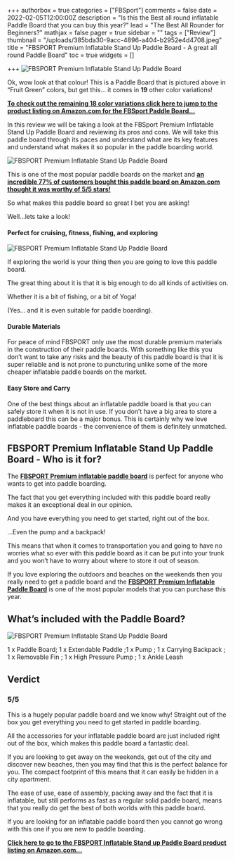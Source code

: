 +++
authorbox = true
categories = ["FBSport"]
comments = false
date = 2022-02-05T12:00:00Z
description = "Is this the Best all round inflatable Paddle Board that you can buy this year?"
lead = "The Best All Rounder for Beginners?"
mathjax = false
pager = true
sidebar = ""
tags = ["Review"]
thumbnail = "/uploads/385bda30-9acc-4896-a404-b2952e4d4708.jpeg"
title = "FBSPORT Premium Inflatable Stand Up Paddle Board - A great all round Paddle Board"
toc = true
widgets = []

+++
![FBSPORT Premium Inflatable Stand Up Paddle Board](/uploads/7fbc144e-fe7b-4245-9741-33bfe59ffc73.jpeg "FBSPORT Premium Inflatable Stand Up Paddle Board")

Ok, wow look at that colour! This is a Paddle Board that is pictured above in “Fruit Green” colors, but get this… it comes in **19** other color variations!

[**To check out the remaining 18 color variations click here to jump to the product listing on Amazon.com for the FBSport Paddle Board…**](https://www.amazon.com/FBSPORT-Premium-Inflatable-Accessories-Non-Slip/dp/B097H7XCWV?pd_rd_i=B07QVJTF39&th=1&linkCode=ll1&tag=paddleboardmaster-20&linkId=7f42637b613c5e8c16b388b07299d088&language=en_US&ref_=as_li_ss_tl)

In this review we will be taking a look at the FBSport Premium Inflatable Stand Up Paddle Board and reviewing its pros and cons.  We will take this paddle board through its paces and understand what are its key features and understand what makes it so popular in the paddle boarding world.

![FBSPORT Premium Inflatable Stand Up Paddle Board](/uploads/eaba5f90-f7b3-4a96-91bf-74e551794d3d.jpeg "FBSPORT Premium Inflatable Stand Up Paddle Board")

This is one of the most popular paddle boards on the market and [**an incredible 77% of customers bought this paddle board on Amazon.com thought it was worthy of 5/5 stars!**](https://www.amazon.com/FBSPORT-Premium-Inflatable-Accessories-Non-Slip/dp/B097H7XCWV?pd_rd_i=B07QVJTF39&th=1&linkCode=ll1&tag=paddleboardmaster-20&linkId=7f42637b613c5e8c16b388b07299d088&language=en_US&ref_=as_li_ss_tl)

So what makes this paddle board so great I bet you are asking!

Well…lets take a look!

#### Perfect for cruising, fitness, fishing, and exploring

![FBSPORT Premium Inflatable Stand Up Paddle Board](/uploads/97cd4cb8-7255-42d9-98ea-cd75e09e6c29.jpeg "FBSPORT Premium Inflatable Stand Up Paddle Board")

If exploring the world is your thing then you are going to love this paddle board.  

The great thing about it is that it is big enough to do all kinds of activities on.  

Whether it is a bit of fishing, or a bit of Yoga!  

(Yes… and it is even suitable for paddle boarding).

#### Durable Materials

For peace of mind FBSPORT only use the most durable premium materials in the construction of their paddle boards.  With something like this you don’t want to take any risks and the beauty of this paddle board is that it is super reliable and is not prone to puncturing unlike some of the more cheaper inflatable paddle boards on the market.

#### Easy Store and Carry

One of the best things about an inflatable paddle board is that you can safely store it when it is not in use.  If you don’t have a big area to store a paddleboard this can be a major bonus.  This is certainly why we love inflatable paddle boards - the convenience of them is definitely unmatched.

## FBSPORT Premium Inflatable Stand Up Paddle Board - Who is it for?

The [**FBSPORT Premium inflatable paddle board**](https://www.amazon.com/FBSPORT-Premium-Inflatable-Accessories-Non-Slip/dp/B097H7XCWV?pd_rd_i=B07QVJTF39&th=1&linkCode=ll1&tag=paddleboardmaster-20&linkId=7f42637b613c5e8c16b388b07299d088&language=en_US&ref_=as_li_ss_tl) is perfect for anyone who wants to get into paddle boarding.  

The fact that you get everything included with this paddle board really makes it an exceptional deal in our opinion.

And you have everything you need to get started, right out of the box.

…Even the pump and a backpack! 

This means that when it comes to transportation you and going to have no worries what so ever with this paddle board as it can be put into your trunk and you won’t have to worry about where to store it out of season.

If you love exploring the outdoors and beaches on the weekends then you really need to get a paddle board and  the [**FBSPORT Premium Inflatable Paddle Board**](https://www.amazon.com/FBSPORT-Premium-Inflatable-Accessories-Non-Slip/dp/B097H7XCWV?pd_rd_i=B07QVJTF39&th=1&linkCode=ll1&tag=paddleboardmaster-20&linkId=7f42637b613c5e8c16b388b07299d088&language=en_US&ref_=as_li_ss_tl) is one of the most popular models that you can purchase this year.

## What’s included with the Paddle Board?

![FBSPORT Premium Inflatable Stand Up Paddle Board](/uploads/fff947b3-8d89-43f7-b9d7-d373b010f2ad.jpeg "FBSPORT Premium Inflatable Stand Up Paddle Board")

1 x Paddle Board; 1 x Extendable Paddle ;1 x Pump ; 1 x Carrying Backpack ; 1 x Removable Fin ; 1 x High Pressure Pump ; 1 x Ankle Leash

## Verdict

### 5/5

This is a hugely popular paddle board and we know why!  Straight out of the box you get everything you need to get started in paddle boarding.  

All the accessories for your inflatable paddle board are just included right out of the box, which makes this paddle board a fantastic deal.

If you are looking to get away on the weekends, get out of the city and discover new beaches, then you may find that this is the perfect balance for you.  The compact footprint of this means that it can easily be hidden in a city apartment. 

The ease of use, ease of assembly, packing away and the fact that it is inflatable, but still performs as fast as a regular solid paddle board, means that you really do get the best of both worlds with this paddle board.

If you are looking for an inflatable paddle board then you cannot go wrong with this one if you are new to paddle boarding.  

[**Click here to go to the FBSPORT Inflatable Stand up Paddle Board product listing on Amazon.com…**](https://www.amazon.com/FBSPORT-Premium-Inflatable-Accessories-Non-Slip/dp/B097H7XCWV?pd_rd_i=B07QVJTF39&th=1&linkCode=ll1&tag=paddleboardmaster-20&linkId=7f42637b613c5e8c16b388b07299d088&language=en_US&ref_=as_li_ss_tl)
